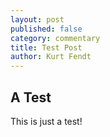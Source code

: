 ```yaml
---
layout: post
published: false
category: commentary
title: Test Post
author: Kurt Fendt
---
```

## A Test

This is just a test!
